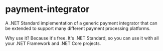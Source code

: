 # payment-integrator
A .NET Standard implementation of a generic payment integrator that can be extended to support many different payment processing platforms.

Why use it? Because it's free.
It's .NET Standard, so you can use it with all your .NET Framework and .NET Core projects.
